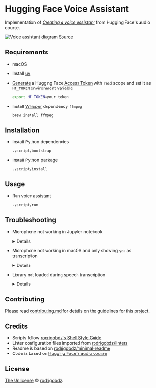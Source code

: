 # Hugging Face Voice Assistant

Implementation of [_Creating a voice assistant_](https://huggingface.co/learn/audio-course/chapter7/voice-assistant) from Hugging Face's audio course.

![Voice assistant diagram](https://github.com/rodrigobdz/hugging-face-voice-assistant/assets/14152377/8b12ae46-0f4f-492a-871e-495bfefc0931)
[Source](https://huggingface.co/datasets/huggingface-course/audio-course-images/resolve/main/voice_assistant.png)

## Requirements

- macOS
- Install [uv](https://astral.sh/blog/uv)
- [Generate](https://huggingface.co/settings/tokens) a Hugging Face [Access Token](https://huggingface.co/docs/hub/security-tokens) with `read` scope and set it as `HF_TOKEN` environment variable

  ```sh
  export HF_TOKEN=your_token
  ```

- Install [Whisper](https://github.com/openai/whisper) dependency `ffmpeg`

  ```sh
  brew install ffmpeg
  ```

## Installation

- Install Python dependencies

  ```sh
  ./script/bootstrap
  ```

- Install Python package

  ```sh
  ./script/install
  ```

## Usage

- Run voice assistant

  ```sh
  ./script/run
  ```

## Troubleshooting

- Microphone not working in Jupyter notebook

  <!-- markdownlint-disable MD033 -->
  <details><summary>Details</summary>
  <p>

  **[Error:](https://github.com/huggingface/transformers/issues/25183)** No error message, just no transcription

  **Solution:** Run code locally in a Python script

  </p>
  </details>

- Microphone not working in macOS and only showing `you` as transcription

  <!-- markdownlint-disable MD033 -->
  <details><summary>Details</summary>
  <p>

  **Error:**

  ```sh
  Start speaking...
    you
  ```

  **[Solution:](https://github.com/huggingface/transformers/issues/28154#issue-2049630196)**

  Patch `.venv/lib/python3.12/site-packages/transformers/pipelines/audio_utils.py`

  ```diff
   elif system == "Darwin":
      format_ = "avfoundation"
  -    input_ = ":0"
  +    input_ = ":default"
  ```

  </p>
  </details>

- Library not loaded during speech transcription

  <!-- markdownlint-disable MD033 -->
  <details><summary>Details</summary>
  <p>

  **Error:**

  ```sh
  dyld[657]: Library not loaded: /opt/homebrew/opt/libunibreak/lib/libunibreak.5.dylib
    Referenced from: <6EF87AAD-BAC6-3DFD-909B-EEC70DA343DE> /opt/homebrew/Cellar/libass/0.17.1/lib/libass.9.dylib
    Reason: tried: '/opt/homebrew/opt/libunibreak/lib/libunibreak.5.dylib' (no such file), '/System/Volumes/Preboot/Cryptexes/OS/opt/homebrew/opt/libunibreak/lib/libunibreak.5.dylib' (no such file), '/opt/homebrew/opt/libunibreak/lib/libunibreak.5.dylib' (no such file), '/usr/local/lib/libunibreak.5.dylib' (no such file), '/usr/lib/libunibreak.5.dylib' (no such file, not in dyld cache), '/opt/homebrew/Cellar/libunibreak/6.0/lib/libunibreak.5.dylib' (no such file), '/System/Volumes/Preboot/Cryptexes/OS/opt/homebrew/Cellar/libunibreak/6.0/lib/libunibreak.5.dylib' (no such file), '/opt/homebrew/Cellar/libunibreak/6.0/lib/libunibreak.5.dylib' (no such file), '/usr/local/lib/libunibreak.5.dylib' (no such file), '/usr/lib/libunibreak.5.dylib' (no such file, not in dyld cache)
  ```

  **Solution:**

  ```sh
  brew reinstall ffmpeg
  ```

  </p>
  </details>

## Contributing

Please read [contributing.md](contributing.md) for details on the guidelines for this project.

## Credits

- Scripts follow [rodrigobdz's Shell Style Guide](https://github.com/rodrigobdz/styleguide-sh)
- Linter configuration files imported from [rodrigobdz/linters](https://github.com/rodrigobdz/linters)
- Readme is based on [rodrigobdz/minimal-readme](https://github.com/rodrigobdz/minimal-readme)
- Code is based on [Hugging Face's audio course](https://huggingface.co/learn/audio-course/chapter7/voice-assistant)

## License

[The Unlicense](license) © [rodrigobdz](https://github.com/rodrigobdz).
